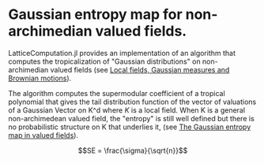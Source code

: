 # Gaussian entropy map for non-archimedian valued fields.

LatticeComputation.jl provides an implementation of an algorithm that computes the tropicalization of "Gaussian distributions" on non-archimedian valued fields (see [Local fields, Gaussian measures and Brownian motions](https://arxiv.org/pdf/math/9803046.pdf)).

 
The algorithm computes the supermodular coefficient of a tropical polynomial that gives the tail distribution function of the vector of valuations of a Gaussian Vector on K^d where $K$ is a local field. When K is a general non-archimedean valued field, the "entropy" is still well defined but there is no probabilistic structure on K that underlies it, (see [The Gaussian entropy map in valued fields](https://arxiv.org/abs/2101.00767)).



```math
SE = \frac{\sigma}{\sqrt{n}}
```
